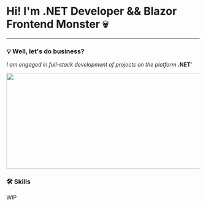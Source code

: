 # Hi! I'm .NET Developer && Blazor Frontend Monster 💀

---

### 💡 Well, let's do business?

*I am engaged in full-stack development of projects on the platform* **.NET**'

<p align="center">
 <img height="250" width="1800" src="https://media1.tenor.com/m/W4eyyf6wN3UAAAAC/%D0%B1%D1%83%D0%B4%D0%B0%D0%BD%D0%BE%D0%B2-%D0%B7%D1%81%D1%83.gif" alt="budanov"/>
</p>

### 🛠 Skills

WIP
